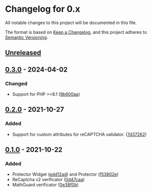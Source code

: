 # Changelog for 0.x

All notable changes to this project will be documented in this file.

The format is based on [Keep a Changelog](https://keepachangelog.com/en/1.0.0/),
and this project adheres to
[Semantic Versioning](https://semver.org/spec/v2.0.0.html).

## [Unreleased]

## [0.3.0] - 2024-04-02
### Changed
- Support for PHP >=8.1
  ([9b600aa](https://github.com/zexbre/spam-protect/commit/9b600aae09f001c28f4a5287b21fbe9685b4f99c))

## [0.2.0] - 2021-10-27
### Added
- Support for custom attributes for reCAPTCHA validator.
  ([7d37262](https://github.com/zexbre/spam-protect/commit/7d37262e7081086d832c4a087440ab741312db31))

## [0.1.0] - 2021-10-22
### Added
- Protector Widget
  ([edd12ad](https://github.com/zexbre/spam-protect/commit/edd12ad995c33bb2c45b692203e2e72fbd0eb5a1))
  and Protector
  ([f53802e](https://github.com/zexbre/spam-protect/commit/f53802ebb9bb006c0aeaf96f7540dc03a405b774))
- ReCaptcha v2 verificator
  ([0d47caa](https://github.com/zexbre/spam-protect/commit/0d47caacc36a37983c78fca7506f30b9e3ef2344))
- MathGuard verificator
  ([0e38f0b](https://github.com/zexbre/spam-protect/commit/0e38f0b5058ab2e4db1a40e2a3df67c1dedbf884))

[Unreleased]: https://github.com/zexbre/spam-protect/compare/v0.3.0...0.x
[0.3.0]: https://github.com/zexbre/spam-protect/compare/v0.2.0...v0.3.0
[0.2.0]: https://github.com/zexbre/spam-protect/compare/v0.1.0...v0.2.0
[0.1.0]: https://github.com/zexbre/spam-protect/releases/tag/v0.1.0
